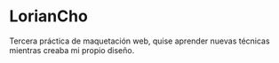 # LorianCho
Tercera práctica de maquetación web, quise aprender nuevas técnicas mientras creaba mi propio diseño.
